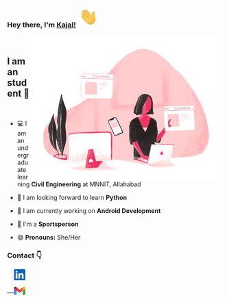 ### Hey there, I'm [Kajal!](https://github.com/shahikaju7) <img height="50px" src="https://github.com/shahikaju7/shahikaju7/blob/main/shahi/waving_hand.gif">

<img align="right" alt="GIF" width="450px" src="https://github.com/shahikaju7/shahikaju7/blob/main/shahi/Kajlu.gif"/>

<br>

## I am an student :slightly_smiling_face:

<br>

- :computer: I am an undergraduate learning **Civil Engineering** at MNNIT, Allahabad

- :seedling: I am looking forward to learn **Python**
 
- :iphone: I am currently working on **Android Development**

- :dancers: I'm a **Sportsperson**

- :smile: **Pronouns:** She/Her


### Contact :point_down:
&nbsp; &nbsp; <a href="https://www.linkedin.com/in/kajal-shahi-b2842a208/">
    <img align="center" width="26px" src="https://github.com/shahikaju7/shahikaju7/blob/main/shahi/linkedin.jpeg" />

 
 &nbsp; &nbsp; <a href="mailto:shahikaju73@gmail.com">
    <img align="center" width="26px" src="https://github.com/shahikaju7/shahikaju7/blob/main/shahi/gmail.png" />
